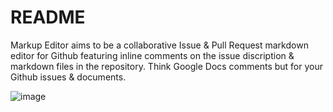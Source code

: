 # README

Markup Editor aims to be a collaborative Issue & Pull Request markdown editor for Github featuring inline comments on the issue discription & markdown files in the repository. Think Google Docs comments but for your Github issues & documents.

![image](https://github.com/DerekStride/markup-editor/assets/6456191/04e6315e-3b45-43b8-bc9e-3a93d49e64b2)

